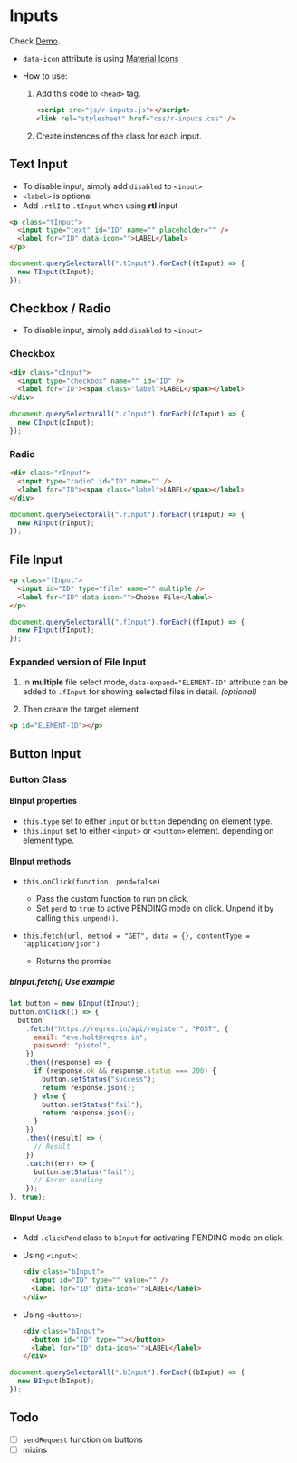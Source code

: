 # Inputs

Check [Demo](https://drastraa.github.io/Inputs/).

- `data-icon` attribute is using [Material Icons](https://fonts.google.com/icons "Material icons reference")
- How to use:

  1. Add this code to `<head>` tag.

     ```html
     <script src="js/r-inputs.js"></script>
     <link rel="stylesheet" href="css/r-inputs.css" />
     ```

  2. Create instences of the class for each input.

## Text Input

- To disable input, simply add `disabled` to `<input>`
- `<label>` is optional
- Add `.rtlI` to `.tInput` when using **rtl** input

```html
<p class="tInput">
  <input type="text" id="ID" name="" placeholder="" />
  <label for="ID" data-icon="">LABEL</label>
</p>
```

```javascript
document.querySelectorAll(".tInput").forEach((tInput) => {
  new TInput(tInput);
});
```

## Checkbox / Radio

- To disable input, simply add `disabled` to `<input>`

### Checkbox

```html
<div class="cInput">
  <input type="checkbox" name="" id="ID" />
  <label for="ID"><span class="label">LABEL</span></label>
</div>
```

```javascript
document.querySelectorAll(".cInput").forEach((cInput) => {
  new CInput(cInput);
});
```

### Radio

```html
<div class="rInput">
  <input type="radio" id="ID" name="" />
  <label for="ID"><span class="label">LABEL</span></label>
</div>
```

```javascript
document.querySelectorAll(".rInput").forEach((rInput) => {
  new RInput(rInput);
});
```

## File Input

```html
<p class="fInput">
  <input id="ID" type="file" name="" multiple />
  <label for="ID" data-icon="">Choose File</label>
</p>
```

```javascript
document.querySelectorAll(".fInput").forEach((fInput) => {
  new FInput(fInput);
});
```

### Expanded version of File Input

1. In **multiple** file select mode, `data-expand="ELEMENT-ID"` attribute can be added to `.fInput` for showing selected files in detail. _(optional)_

2. Then create the target element

```html
<p id="ELEMENT-ID"></p>
```

## Button Input

### Button Class

#### BInput properties

- `this.type` set to either `input` or `button` depending on element type.
- `this.input` set to either `<input>` or `<button>` element. depending on element type.

#### BInput methods

- `this.onClick(function, pend=false)`

  - Pass the custom function to run on click.
  - Set `pend` to `true` to active PENDING mode on click. Unpend it by calling `this.unpend()`.

- `this.fetch(url, method = "GET", data = {}, contentType = "application/json")`

  - Returns the promise

##### bInput.fetch() Use example

```javascript
let button = new BInput(bInput);
button.onClick(() => {
  button
    .fetch("https://reqres.in/api/register", "POST", {
      email: "eve.holt@reqres.in",
      password: "pistol",
    })
    .then((response) => {
      if (response.ok && response.status === 200) {
        button.setStatus("success");
        return response.json();
      } else {
        button.setStatus("fail");
        return response.json();
      }
    })
    .then((result) => {
      // Result
    })
    .catch((err) => {
      button.setStatus("fail");
      // Error handling
    });
}, true);
```

#### BInput Usage

- Add `.clickPend` class to `bInput` for activating PENDING mode on click.

- Using `<input>`:

  ```html
  <div class="bInput">
    <input id="ID" type="" value="" />
    <label for="ID" data-icon="">LABEL</label>
  </div>
  ```

- Using `<button>`:

  ```html
  <div class="bInput">
    <button id="ID" type=""></button>
    <label for="ID" data-icon="">LABEL</label>
  </div>
  ```

```javascript
document.querySelectorAll(".bInput").forEach((bInput) => {
  new BInput(bInput);
});
```

## Todo

- [ ] `sendRequest` function on buttons
- [ ] mixins
